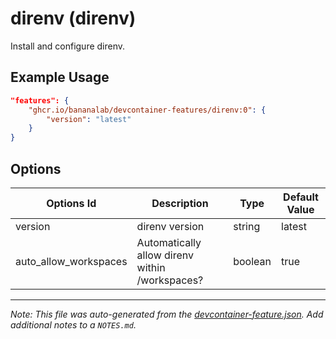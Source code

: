 
# direnv (direnv)

Install and configure direnv.

## Example Usage

```json
"features": {
    "ghcr.io/bananalab/devcontainer-features/direnv:0": {
        "version": "latest"
    }
}
```

## Options

| Options Id | Description | Type | Default Value |
|-----|-----|-----|-----|
| version | direnv version | string | latest |
| auto_allow_workspaces | Automatically allow direnv within /workspaces? | boolean | true |



---

_Note: This file was auto-generated from the [devcontainer-feature.json](https://github.com/bananalab/devcontainer-features/blob/main/src/direnv/devcontainer-feature.json).  Add additional notes to a `NOTES.md`._
